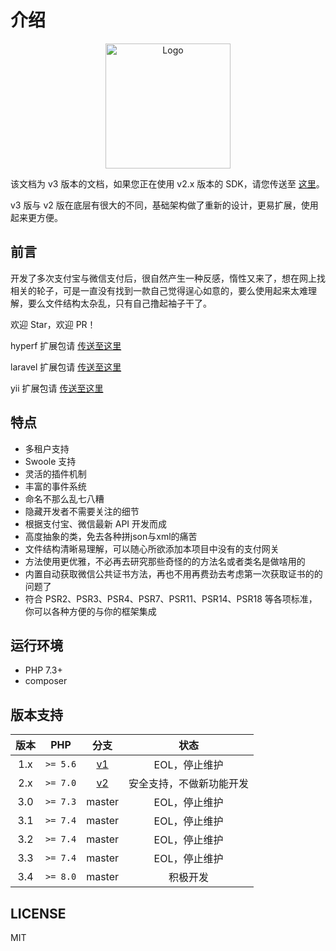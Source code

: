 # 介绍

<p align="center">
<a href="https://pay.yansongda.cn" target="_blank" rel="noopener noreferrer"><img width="200" src="https://pay.yansongda.cn/images/logo.png" alt="Logo"></a>
</p>

该文档为 v3 版本的文档，如果您正在使用 v2.x 版本的 SDK，请您传送至 [这里](/docs/v2/)。

v3 版与 v2 版在底层有很大的不同，基础架构做了重新的设计，更易扩展，使用起来更方便。

## 前言

开发了多次支付宝与微信支付后，很自然产生一种反感，惰性又来了，想在网上找相关的轮子，可是一直没有找到一款自己觉得逞心如意的，要么使用起来太难理解，要么文件结构太杂乱，只有自己撸起袖子干了。

欢迎 Star，欢迎 PR！

hyperf 扩展包请 [传送至这里](https://github.com/yansongda/hyperf-pay)

laravel 扩展包请 [传送至这里](https://github.com/yansongda/laravel-pay)

yii 扩展包请 [传送至这里](https://github.com/guanguans/yii-pay)

## 特点

- 多租户支持
- Swoole 支持
- 灵活的插件机制
- 丰富的事件系统
- 命名不那么乱七八糟
- 隐藏开发者不需要关注的细节
- 根据支付宝、微信最新 API 开发而成
- 高度抽象的类，免去各种拼json与xml的痛苦
- 文件结构清晰易理解，可以随心所欲添加本项目中没有的支付网关
- 方法使用更优雅，不必再去研究那些奇怪的的方法名或者类名是做啥用的
- 内置自动获取微信公共证书方法，再也不用再费劲去考虑第一次获取证书的的问题了
- 符合 PSR2、PSR3、PSR4、PSR7、PSR11、PSR14、PSR18 等各项标准，你可以各种方便的与你的框架集成

## 运行环境
- PHP 7.3+
- composer

## 版本支持

| 版本  |   PHP    |                       分支                       |      状态      |
|:---:|:--------:|:----------------------------------------------:|:------------:|
| 1.x | `>= 5.6` | [v1](https://github.com/yansongda/pay/tree/v1) |   EOL，停止维护   |
| 2.x | `>= 7.0` | [v2](https://github.com/yansongda/pay/tree/v2) | 安全支持，不做新功能开发 |
| 3.0 | `>= 7.3` |                     master                     |   EOL，停止维护   |
| 3.1 | `>= 7.4` |                     master                     |   EOL，停止维护   |
| 3.2 | `>= 7.4` |                     master                     |   EOL，停止维护   |
| 3.3 | `>= 7.4` |                     master                     |   EOL，停止维护   |
| 3.4 | `>= 8.0` |                     master                     |     积极开发     |


## LICENSE

MIT
